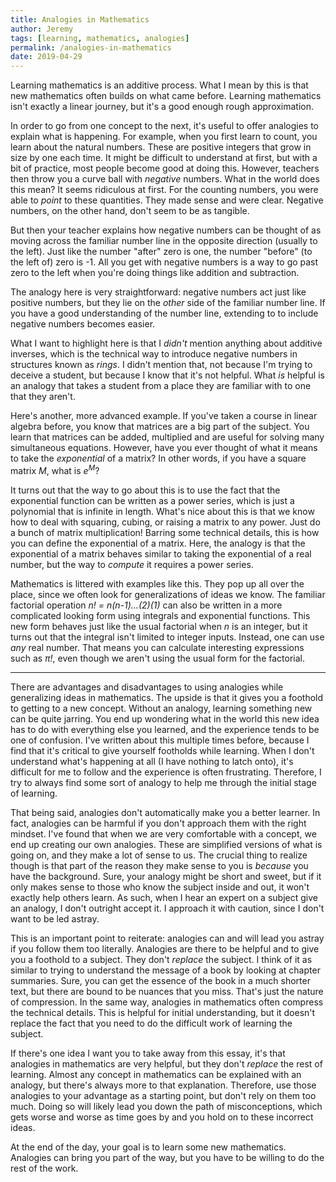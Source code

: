 ```yaml
---
title: Analogies in Mathematics
author: Jeremy
tags: [learning, mathematics, analogies]
permalink: /analogies-in-mathematics
date: 2019-04-29
---
```


Learning mathematics is an additive process. What I mean by this is that new mathematics often builds on what came before. Learning mathematics isn't exactly a linear journey, but it's a good enough rough approximation.

In order to go from one concept to the next, it's useful to offer analogies to explain what is happening. For example, when you first learn to count, you learn about the natural numbers. These are positive integers that grow in size by one each time. It might be difficult to understand at first, but with a bit of practice, most people become good at doing this. However, teachers then throw you a curve ball with *negative* numbers. What in the world does this mean? It seems ridiculous at first. For the counting numbers, you were able to *point* to these quantities. They made sense and were clear. Negative numbers, on the other hand, don't seem to be as tangible.

But then your teacher explains how negative numbers can be thought of as moving across the familiar number line in the opposite direction (usually to the left). Just like the number "after" zero is one, the number "before" (to the left of) zero is -1. All you get with negative numbers is a way to go past zero to the left when you're doing things like addition and subtraction.

The analogy here is very straightforward: negative numbers act just like positive numbers, but they lie on the *other* side of the familiar number line. If you have a good understanding of the number line, extending to to include negative numbers becomes easier.

What I want to highlight here is that I *didn't* mention anything about additive inverses, which is the technical way to introduce negative numbers in structures known as *rings*. I didn't mention that, not because I'm trying to deceive a student, but because I know that it's not helpful. What *is* helpful is an analogy that takes a student from a place they are familiar with to one that they aren't.

Here's another, more advanced example. If you've taken a course in linear algebra before, you know that matrices are a big part of the subject. You learn that matrices can be added, multiplied and are useful for solving many simultaneous equations. However, have you ever thought of what it means to take the *exponential* of a matrix? In other words, if you have a square matrix *M*, what is *e<sup>M</sup>*?

It turns out that the way to go about this is to use the fact that the exponential function can be written as a power series, which is just a polynomial that is infinite in length. What's nice about this is that we know how to deal with squaring, cubing, or raising a matrix to any power. Just do a bunch of matrix multiplication! Barring some technical details, this is how you can define the exponential of a matrix. Here, the analogy is that the exponential of a matrix behaves similar to taking the exponential of a real number, but the way to *compute* it requires a power series.

Mathematics is littered with examples like this. They pop up all over the place, since we often look for generalizations of ideas we know. The familiar factorial operation *n! = n(n-1)&hellip;(2)(1)* can also be written in a more complicated looking form using integrals and exponential functions. This new form behaves just like the usual factorial when *n* is an integer, but it turns out that the integral isn't limited to integer inputs. Instead, one can use *any* real number. That means you can calculate interesting expressions such as *&pi;!*, even though we aren't using the usual form for the factorial.

---

There are advantages and disadvantages to using analogies while generalizing ideas in mathematics. The upside is that it gives you a foothold to getting to a new concept. Without an analogy, learning something new can be quite jarring. You end up wondering what in the world this new idea has to do with everything else you learned, and the experience tends to be one of confusion. I've written about this multiple times before, because I find that it's critical to give yourself footholds while learning. When I don't understand what's happening at all (I have nothing to latch onto), it's difficult for me to follow and the experience is often frustrating. Therefore, I try to always find some sort of analogy to help me through the initial stage of learning.

That being said, analogies don't automatically make you a better learner. In fact, analogies can be harmful if you don't approach them with the right mindset. I've found that when we are very comfortable with a concept, we end up creating our own analogies. These are simplified versions of what is going on, and they make a lot of sense to us. The crucial thing to realize though is that part of the reason they make sense to you is *because* you have the background. Sure, your analogy might be short and sweet, but if it only makes sense to those who know the subject inside and out, it won't exactly help others learn. As such, when I hear an expert on a subject give an analogy, I don't outright accept it. I approach it with caution, since I don't want to be led astray.

This is an important point to reiterate: analogies can and will lead you astray if you follow them too literally. Analogies are there to be helpful and to give you a foothold to a subject. They don't *replace* the subject. I think of it as similar to trying to understand the message of a book by looking at chapter summaries. Sure, you can get the essence of the book in a much shorter text, but there are bound to be nuances that you miss. That's just the nature of compression. In the same way, analogies in mathematics often compress the technical details. This is helpful for initial understanding, but it doesn't replace the fact that you need to do the difficult work of learning the subject.

If there's one idea I want you to take away from this essay, it's that analogies in mathematics are very helpful, but they don't *replace* the rest of learning. Almost any concept in mathematics can be explained with an analogy, but there's always more to that explanation. Therefore, use those analogies to your advantage as a starting point, but don't rely on them too much. Doing so will likely lead you down the path of misconceptions, which gets worse and worse as time goes by and you hold on to these incorrect ideas.

At the end of the day, your goal is to learn some new mathematics. Analogies can bring you part of the way, but you have to be willing to do the rest of the work.
